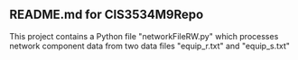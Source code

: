 ##  README.md for CIS3534M9Repo

This project contains a Python file "networkFileRW.py" which processes
network component data from two data files "equip_r.txt" and "equip_s.txt"